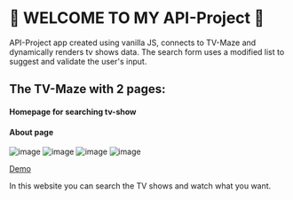 # 👋 WELCOME TO MY API-Project 👋

API-Project app created using vanilla JS, connects to TV-Maze and dynamically renders tv shows data. The search form uses a modified list to suggest and validate the user's input.

## The TV-Maze with 2 pages:

#### Homepage for searching tv-show
#### About page


![image](https://user-images.githubusercontent.com/50028862/130524241-11bc521d-f2d1-4ca9-9731-46077757a5df.png)
![image](https://user-images.githubusercontent.com/50028862/130524283-6f679b67-d802-4e47-a0cc-32c5a63dab73.png)
![image](https://user-images.githubusercontent.com/50028862/130524323-1ab38035-90e6-4d27-bc90-d5adc2996b4d.png)
![image](https://user-images.githubusercontent.com/50028862/130524356-59e4d53e-2663-4e3a-bb21-2a42937f9d4c.png)


[Demo](https://burak-project-api.netlify.app/#)

In this website you can search the TV shows and watch what you want.
